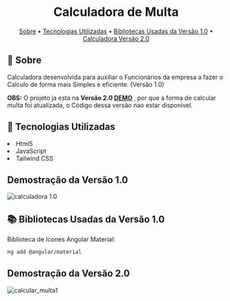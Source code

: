 <h1 align="center" style="font-weight: bold;">Calculadora de Multa</h1>
<p align="center">
 <a href="#about">Sobre</a> • 
  <a href="#stacks">Tecnologias Utilizadas</a> •
   <a href="#libs1.0">Bibliotecas Usadas da Versão 1.0</a> • 
   <a href="#calculadora_versao_V2">Calculadora Versão 2.0</a>
</p>

<h2 id="about">📌 Sobre</h2>
<p>Calculadora desenvolvida para auxiliar o Funcionários da empresa a fazer o Calculo de forma mais Simples e eficiente. (Versão 1.0)</p>
<p><strong>OBS:</strong> O projeto ja esta na <strong>Versão 2.0 <a href="https://calcularmulta.vercel.app/" target="_blank">DEMO</a> </strong>, por que a forma de calcular multa foi atualizada, o Código dessa versão nao estar disponivel.</p>

<h2 id="stacks">🚀 Tecnologias Utilizadas</h2>

<li>Html5</li>
<li>JavaScript</li>
<li>Tailwind CSS</li>



## Demostração da Versão 1.0
![calculadora 1.0](https://github.com/CarllosEduardo07/Calcular_Multa_V1/assets/80606019/f1a67140-b5b1-45c5-8e61-a72707d6495f)

<h2 id="libs1.0">📚 Bibliotecas Usadas da Versão 1.0</h2>

Biblioteca de Icones Angular Material:

```bash
ng add @angular/material
```

 
<h2 id="calculadora_versao_V2">Demostração da Versão 2.0</h2>

![calcular_multa1](https://github.com/CarllosEduardo07/Calcular_Multa_V1/assets/80606019/9cf54825-94df-4dd6-a146-1ddcdba3688e)










